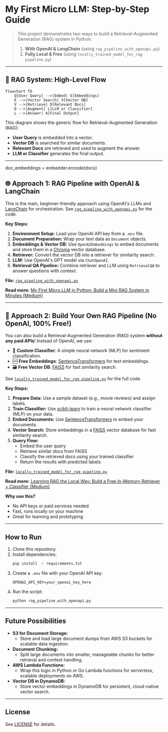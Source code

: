 

# My First Micro LLM: Step-by-Step Guide

> This project demonstrates two ways to build a Retrieval-Augmented Generation (RAG) system in Python:
> 1. **With OpenAI & LangChain** (using `rag_pipeline_with_openapi.py`)
> 2. **Fully Local & Free** (using `locally_trained_model_for_rag pipeline.py`)

---

## 🧩 RAG System: High-Level Flow

```mermaid
flowchart TD
	Q[User Query] -->|Embed| E[Embeddings]
	E -->|Vector Search| V[Vector DB]
	V -->|Retrieve| D[Relevant Docs]
	D -->|Augment| L[LLM or Classifier]
	L -->|Answer| A[Final Output]
```

This diagram shows the generic flow for Retrieval-Augmented Generation (RAG):

- **User Query** is embedded into a vector.
- **Vector DB** is searched for similar documents.
- **Relevant Docs** are retrieved and used to augment the answer.
- **LLM or Classifier** generates the final output.

---

doc_embeddings = embedder.encode(docs)

## 🌐 Approach 1: RAG Pipeline with OpenAI & LangChain



This is the main, beginner-friendly approach using OpenAI's LLMs and [LangChain](https://python.langchain.com/) for orchestration. See [`rag_pipeline_with_openapi.py`](./rag_pipeline_with_openapi.py) for the code.

**Key Steps:**

1. **Environment Setup:** Load your OpenAI API key from a `.env` file.
2. **Document Preparation:** Wrap your text data as `Document` objects.
3. **Embeddings & Vector DB:** Use `OpenAIEmbeddings` to embed documents and store them in a [Chroma](https://www.trychroma.com/) vector database.
4. **Retriever:** Convert the vector DB into a retriever for similarity search.
5. **LLM:** Use OpenAI's GPT model via `ChatOpenAI`.
6. **Retrieval QA Pipeline:** Combine retriever and LLM using `RetrievalQA` to answer questions with context.


**File:** [`rag_pipeline_with_openapi.py`](./rag_pipeline_with_openapi.py)

**Read more:** [My First Micro LLM in Python: Build a Mini RAG System in Minutes (Medium)](https://mani9418.medium.com/my-first-micro-llm-in-python-build-a-mini-rag-system-in-minutes-582ba6dc0931)

---

## 🚀 Approach 2: Build Your Own RAG Pipeline (No OpenAI, 100% Free!)



You can also build a Retrieval-Augmented Generation (RAG) system **without any paid APIs**! Instead of OpenAI, we use:

- 🧠 **Custom Classifier**: A simple neural network (MLP) for sentiment classification.
- 🆓 **Free Embeddings**: [SentenceTransformers](https://www.sbert.net/) for text embeddings.
- 🗃️ **Free Vector DB**: [FAISS](https://faiss.ai/) for fast similarity search.

See [`locally_trained_model_for_rag pipeline.py`](./locally_trained_model_for_rag%20pipeline.py) for the full code.

**Key Steps:**

1. **Prepare Data:** Use a sample dataset (e.g., movie reviews) and assign labels.
2. **Train Classifier:** Use [scikit-learn](https://scikit-learn.org/) to train a neural network classifier (MLP) on your data.
3. **Embed Documents:** Use [SentenceTransformers](https://www.sbert.net/) to embed your documents.
4. **Vector Search:** Store embeddings in a [FAISS](https://faiss.ai/) vector database for fast similarity search.
5. **Query Flow:**
	- Embed the user query
	- Retrieve similar docs from FAISS
	- Classify the retrieved docs using your trained classifier
	- Return the results with predicted labels


**File:** [`locally_trained_model_for_rag pipeline.py`](./locally_trained_model_for_rag%20pipeline.py)

**Read more:** [Learning RAG the Local Way: Build a Free In-Memory Retriever + Classifier (Medium)](https://mani9418.medium.com/learning-rag-the-local-way-build-a-free-in-memory-retriever-classifier-212824765ff2)

**Why use this?**

- No API keys or paid services needed
- Fast, runs locally on your machine
- Great for learning and prototyping

---


## How to Run
1. Clone this repository.
2. Install dependencies:
	 ```sh
	 pip install -r requirements.txt
	 ```
3. Create a `.env` file with your OpenAI API key:
	 ```env
	 OPENAI_API_KEY=your_openai_key_here
	 ```
4. Run the script:
	 ```sh
   python rag_pipeline_with_openapi.py
	 ```

---

## Future Possibilities

- **S3 for Document Storage:**
	- Store and load large document dumps from AWS S3 buckets for scalable data ingestion.
- **Document Chunking:**
	- Split large documents into smaller, manageable chunks for better retrieval and context handling.
- **AWS Lambda Functions:**
	- Wrap this logic in Python or Go Lambda functions for serverless, scalable deployments on AWS.
- **Vector DB in DynamoDB:**
	- Store vector embeddings in DynamoDB for persistent, cloud-native vector search.

---

## License
See [LICENSE](LICENSE) for details.
